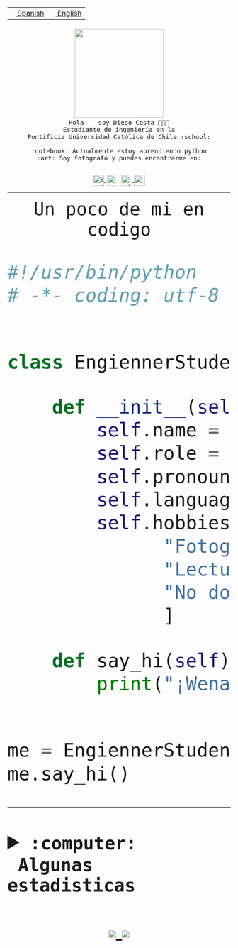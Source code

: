<table border="0"  align="right">
 <tr><td><a href="README.md"><img src="https://upload.wikimedia.org/wikipedia/commons/thumb/8/89/Bandera_de_Espa%C3%B1a.svg/1200px-Bandera_de_Espa%C3%B1a.svg.png" height="10"> Spanish</a></td>
 <td><a href="README.en.md"><img src="https://upload.wikimedia.org/wikipedia/commons/a/a4/Flag_of_the_United_States.svg" height="10"> English</a></td></tr>
</table><br><br><br>


<p align="center">
  <img src="https://github.com/diegocostares/diegocostares/blob/main/Images/aaa2.gif?raw=true" width="200px">
  <br><samp>
    Hola <img src="https://media.giphy.com/media/hvRJCLFzcasrR4ia7z/giphy.gif" width="16px"> soy Diego Costa 👨🏻‍💻<br>
    Estudiante de ingeniería en la <br>
    Pontificia Universidad Católica de Chile :school:<br>
  <br>
    :notebook: Actualmente estoy aprendiendo python <br>
    :art: Soy fotografo y puedes encontrarme en: <br>
  <br></samp>
  
</p>

<p align="center">
   <a href="https://instagram.com/diegocosta_no" target="blank">
    <img 
    align="center" src="https://cdn.jsdelivr.net/npm/simple-icons@3.0.1/icons/instagram.svg" alt="instagram" height="25px" width="25px" />
  </a>
  <a style="border: 3px solid; color: white;"href="https://t.me/diegocosta_no" target="blank">
  <img
  align="center" alt="Telegram" width="25px" src="https://icons-for-free.com/iconfiles/png/512/Telegram-1324888767380505522.png" />
</a>
<a href="https://api.whatsapp.com/send?phone=56971897835&text=Hola!" target="blank">
  <img
  align="center" alt="wtsp" width="25px" src="https://img.icons8.com/pastel-glyph/2x/whatsapp--v2.png" />
</a>
<a href="https://www.linkedin.com/in/diego-costa-786249213/" target="blank">
  <img
  align="center" alt="wtsp" width="25px" src="https://img.icons8.com/metro/452/linkedin.png" />
</a>

  </a>
</p>

---


<p align="center"><font size="25"><samp>Un poco de mi en codigo</samp></front></p>


```python
#!/usr/bin/python
# -*- coding: utf-8 -*-


class EngiennerStudent:

    def __init__(self):
        self.name = "Diego Costa"
        self.role = "Estudiante"
        self.pronouns = "he/him"
        self.language_spoken = ["es_CL", "en_US"]
        self.hobbies = [
              "Fotografia",
              "Lectura",
              "No dormir",
              ]

    def say_hi(self):
        print("¡Wena mundo!")


me = EngiennerStudent()
me.say_hi()
```
---
<details>
  <summary><b><samp>:computer: &nbsp;Algunas estadisticas</samp></b></summary>
  <br/></p>

<!--START_SECTION:waka-->
**Soy nocturno 🦉** 

```text
🌞 Mañana     0 commits      ░░░░░░░░░░░░░░░░░░░░░░░░░   0.0% 
🌆 Día        69 commits     ████████░░░░░░░░░░░░░░░░░   33.99% 
🌃 Tarde      53 commits     ██████░░░░░░░░░░░░░░░░░░░   26.11% 
🌙 Noche      81 commits     ██████████░░░░░░░░░░░░░░░   39.9%

```
📅 **Soy más productivo los Miércoles** 

```text
Lunes        6 commits      ░░░░░░░░░░░░░░░░░░░░░░░░░   2.96% 
Martes       9 commits      █░░░░░░░░░░░░░░░░░░░░░░░░   4.43% 
Miércoles    93 commits     ███████████░░░░░░░░░░░░░░   45.81% 
Jueves       33 commits     ████░░░░░░░░░░░░░░░░░░░░░   16.26% 
Viernes      13 commits     █░░░░░░░░░░░░░░░░░░░░░░░░   6.4% 
Sábado       32 commits     ████░░░░░░░░░░░░░░░░░░░░░   15.76% 
Domingo      17 commits     ██░░░░░░░░░░░░░░░░░░░░░░░   8.37%

```


📊 **Esta semana me dediqué a** 

```text
🐱‍💻 Proyectos: 
diegocostares-iic2233-20243 hrs 4 mins       █████████████████████░░░░   87.31% 
AS3                      1 hr 36 mins        ░░░░░░░░░░░░░░░░░░░░░░░░░   3.25% 
solucion                 1 hr 21 mins        ░░░░░░░░░░░░░░░░░░░░░░░░░   2.77% 
tomasft0410-iic2233-2019-51 mins             ░░░░░░░░░░░░░░░░░░░░░░░░░   1.73% 
prueba                   35 mins             ░░░░░░░░░░░░░░░░░░░░░░░░░   1.21%

```


 Last Updated on 07/11/2021
<!--END_SECTION:waka-->
  
  

 <p align="center"> <img src="https://github-readme-stats.vercel.app/api?username=diegocostares&show_icons=true&theme=ayu-mirage" alt="abhisheknaiidu" /></p>
 
</details>

<p align=center>
  <a href="https://github.com/diegocostares">
    <img src="https://badges.pufler.dev/visits/diegocostares/diegocostares?style=flat-square&color=black&logo=github">
  </a>
  <a href="https://github.com/diegocostares?tab=repositories">
    <img src="https://badges.pufler.dev/repos/diegocostares?style=flat-square&color=black&logo=github">
  </a>
</p>
